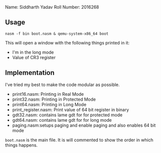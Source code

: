 Name: Siddharth Yadav
Roll Number: 2016268

## Usage 

```
nasm -f bin boot.nasm & qemu-system-x86_64 boot
```
This will open a window with the following things printed in it:
- I'm in the long mode
- Value of CR3 register

## Implementation

I've tried my best to make the code modular as possible. 
- print16.nasm: Printing in Real Mode 
- print32.nasm: Printing in Protected Mode
- print64.nasm: Printing in Long Mode 
- print_register.nasm: Print value of 64 bit register in binary
- gdt32.nasm: contains lame gdt for for protected mode
- gdt64.nasm: contains lame gdt for for long mode
- paging.nasm:setups paging and enable paging and also enables 64 bit mode

`boot.nasm` is the main file. It is will commented to show the order in which things happens.  